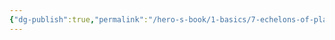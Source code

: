 ```yaml
---
{"dg-publish":true,"permalink":"/hero-s-book/1-basics/7-echelons-of-play/","dgPassFrontmatter":true}
---
```


